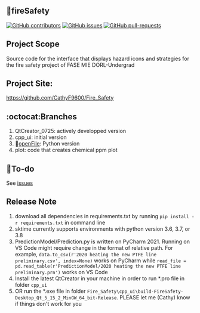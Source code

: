 ## :fire_engine:fireSafety
[![GitHub contributors](https://img.shields.io/github/contributors/CathyF9600/Fire_Safety.svg)](https://github.com/CathyF9600/Fire_Safety/graphs/contributors/)
[![GitHub issues](https://img.shields.io/github/issues/CathyF9600/Fire_Safety.svg)](https://GitHub.com/CathyF9600/Fire_Safety/issues/)
[![GitHub pull-requests](https://img.shields.io/github/issues-pr/CathyF9600/Fire_Safety.svg)](https://GitHub.com/CathyF9600/Fire_Safety/pulls/)

## Project Scope
Source code for the interface that displays hazard icons and strategies for the fire safety project of FASE MIE DORL-Undergrad<br/>

## Project Site: 
https://github.com/CathyF9600/Fire_Safety

## :octocat:Branches
1. QtCreator_0725: actively developped version
2. cpp_ui: initial version
3. :open_file_folder:[openFile](../openFile/README.md): Python version
4. plot: code that creates chemical ppm plot

## :round_pushpin:To-do
See [issues](https://github.com/CathyF9600/Fire_Safety/issues)

## Release Note
1. download all dependencies in requirements.txt by running `pip install -r requirements.txt` in command line
2. sktime currently supports environments with python version 3.6, 3.7, or 3.8
3. PredictionModel/Prediction.py is written on PyCharm 2021. Running on VS Code might require change in the format of relative path. For example, `data.to_csv(r'2020 heating the new PTFE line preliminary.csv', index=None)` works on PyCharm while `read_file = pd.read_table(r'PredictionModel/2020 heating the new PTFE line preliminary.prn')` works on VS Code
4. Install the latest QtCreator in your machine in order to run *.pro file in folder `cpp_ui`
5. OR run the *.exe file in folder `Fire_Safety\cpp_ui\build-FireSafety-Desktop_Qt_5_15_2_MinGW_64_bit-Release`. PLEASE let me (Cathy) know if things don't work for you
